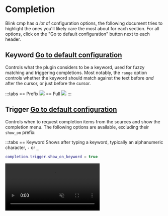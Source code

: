 # Completion

Blink cmp has *a lot* of configuration options, the following document tries to highlight the ones you'll likely care the most about for each section. For all options, click on the "Go to default configuration" button next to each header.

## Keyword <Badge type="info"><a href="./reference#completion-keyword">Go to default configuration</a></Badge>

Controls what the plugin considers to be a keyword, used for fuzzy matching and triggering completions. Most notably, the `range` option controls whether the keyword should match against the text before *and* after the cursor, or just before the cursor.

:::tabs
== Prefix
<img src="https://github.com/user-attachments/assets/6398e470-58c7-4624-989a-bffe26c7f443" />
== Full
<img src="https://github.com/user-attachments/assets/3e082492-6a5d-4dba-b4ba-6a1bfca50351" />
:::

## Trigger <Badge type="info"><a href="./reference#completion-trigger">Go to default configuration</a></Badge>

Controls when to request completion items from the sources and show the completion menu. The following options are available, excluding their `show_on` prefix:

:::tabs
== Keyword
Shows after typing a keyword, typically an alphanumeric character, `-` or `_`

```lua
completion.trigger.show_on_keyword = true
```

<video src="https://github.com/user-attachments/assets/5e8f8f9f-bc6a-4d21-9cce-2e291b6a7de8" muted autoplay loop />
== Trigger Character

Shows after typing a trigger character, defined by the sources. For example for Lua or Rust, the LSP will define `.` as a trigger character.

```lua
completion.trigger.show_on_trigger_character = true
```

<video src="https://github.com/user-attachments/assets/b4ee0069-2de8-44e7-b3ca-51b10bc4cb4a" muted autoplay loop />
== Insert on Trigger Character

Shows after entering insert mode on top of a trigger character.

```lua
completion.trigger.show_on_insert_on_trigger_character = true
```

<video src="https://github.com/user-attachments/assets/9e7aa3c2-4756-4a5e-a0e8-303d3ae0fda9" muted autoplay loop />
== Accept on Trigger Character

Shows after accepting a completion item, where the cursor ends up on top of a trigger character.

```lua
completion.trigger.show_on_accept_on_trigger_character = true
```

TODO: Find a case where this actually fires : )
:::

## List <Badge type="info"><a href="./reference#completion-list">Go to default configuration</a></Badge>

Manages the completion list and its behavior when selecting items. The most commonly changed option is `selection.preselect/auto_insert`, which controls whether the list will automatically select the first item in the list, and whether a "preview" will be inserted on selection.

:::tabs
== Preselect, Auto Insert (default)
```lua
completion.list.selection = { preselect = true, auto_insert = true }
```
Selects the first item automatically, and inserts a preview of the item on selection. The `cancel` keymap (default `<C-e>`) will close the menu and undo the preview.

You may use the `show_and_select` keymap to show the completion menu and select the first item, with `auto_insert`. The default keymap (`<C-space>`) uses the `show` command, which will have the first item selected, but will not `auto_insert`.

<video src="https://github.com/user-attachments/assets/ef295526-8332-4ad0-9a2a-e2f6484081b2" muted autoplay loop />

== Preselect
```lua
completion.list.selection = { preselect = true, auto_insert = false }
```
Selects the first item automatically

<img src="https://github.com/user-attachments/assets/69079ced-43f1-437e-8a45-3cb13f841d61" />
== Manual
```lua
completion.list.selection = { preselect = false, auto_insert = false }
```

No item will be selected by default. You may use the `select_and_accept` keymap command to select the first item and accept it when there's no selection. The `accept` keymap command, on the other hand, will only trigger if an item is selected.

You may use the `show_and_select` keymap to show the completion menu and select the first item. The default keymap (`<C-space>`) uses the `show` command, which will not select the first item.

<video src="https://github.com/user-attachments/assets/09cd9b4b-18b3-456b-bb0a-074ae54e9d77" muted autoplay loop />
== Manual, Auto Insert
```lua
completion.list.selection = { preselect = false, auto_insert = true }
```

Selecting an item will insert a "preview" of the item automatically. You may use the `select_and_accept` keymap command to select the first item and accept it when there's no selection. The `accept` keymap command will only trigger if an item is selected. The `cancel` keymap (default `<C-e>`) will close the menu and undo the preview.

You may use the `show_and_select` keymap to show the completion menu and select the first item, with `auto_insert`. The default keymap (`<C-space>`) uses the `show` command, which will not select the first item.

<video src="https://github.com/user-attachments/assets/4658b61d-1b95-404a-b6b5-3a4afbfb8112" muted autoplay loop />
:::

To control the selection behavior per mode, pass a function to `selection.preselect/auto_insert`:

```lua
completion.list.selection = {
  preselect = true,
  auto_insert = true,

  -- or a function
  preselect = function(ctx)
    return ctx.mode ~= 'cmdline' and not require('blink.cmp').snippet_active({ direction = 1 })
  end,
  -- auto_insert = function(ctx) return ctx.mode ~= 'cmdline' end,
}
```


## Accept <Badge type="info"><a href="./reference#completion-accept">Go to default configuration</a></Badge>

Manages the behavior when accepting an item in the completion menu.

### Auto Brackets

> [!NOTE]
> Some LSPs may add auto brackets themselves. You may be able to configure this behavior in your LSP client configuration

LSPs provide a `kind` field for completion items, indicating whether the item is a function, method, variable, etc. The plugin will automatically add brackets for functions/methods and place the cursor inside the brackets. For items not marked as such, the plugin will asynchronously resolve the semantic tokens from the LSP and add brackets if marked as a function. A default list of brackets have been included in the default configuration, but you may add more in the configuration (contributions welcome!).

If brackets are showing when you don't expect them, try disabling `kind_resolution` or `semantic_token_resolution` for that filetype (`echo &filetype`). If that fixes the issue, please open a PR setting this as the default!

## Menu <Badge type="info"><a href="./reference#completion-menu">Go to default configuration</a></Badge>

Manages the appearance of the completion menu. You may prevent the menu from automatically showing by setting `completion.menu.auto_show = false` and manually showing it with the `show` keymap command.

### Menu Draw <Badge type="info"><a href="./reference#completion-menu-draw">Go to default configuration</a></Badge>

blink.cmp uses a grid-based layout to render the completion menu. The components, defined in `draw.components[string]`, define `text` and `highlight` functions which are called for each completion item. The `highlight` function will be called only when the item appears on screen, so expensive operations such as Treesitter highlighting may be performed (contributions welcome!, [for example](https://www.reddit.com/r/neovim/comments/1ca4gm2/colorful_cmp_menu_powered_by_treesitter/)). The components may define their min and max width, where `ellipsis = true` (enabled by default), will draw the `…` character when the text is truncated. Setting `width.fill = true` will fill the remaining space, effectively making subsequent components right aligned, with respect to their column.

Columns effectively allow you to vertically align a set of components. Each column, defined as an array in `draw.columns`, will be rendered for all of the completion items, where the longest rendered row will determine the width of the column. You may define `gap = number` in your column to insert a gap between components.

For a setup similar to nvim-cmp, use the following config:

```lua
completion.menu.draw.columns = { { "label", "label_description", gap = 1 }, { "kind_icon", "kind" } },
```

### Treesitter

You may use treesitter to highlight the label text for the given list of sources. This feature is experimental, contributions welcome!

```lua
completion.menu.draw.treesitter = { 'lsp' }
```

## Documentation <Badge type="info"><a href="./reference#completion-documentation">Go to default configuration</a></Badge>

By default, the documentation window will only show when triggered by the `show_documentation` keymap command. However, you may add the following configuration to show the documentation whenever an item is selected.

```lua
completion.documentation = {
  auto_show = true,
  auto_show_delay_ms = 500,
}
```

If you're noticing high CPU usage or stuttering when opening the documentation, you may try setting `completion.documentation.treesitter_highlighting = false`.

## Ghost Text <Badge type="info"><a href="./reference#completion-ghost-text">Go to default configuration</a></Badge>

Ghost text shows a preview of the currently selected item as virtual text inline. You may want to try setting `completion.menu.auto_show = false` and enabling ghost text, or you may use both in parallel. 

```lua
completion.ghost_text.enabled = true
```

<img src="https://github.com/user-attachments/assets/1d30ef90-3ba4-43ca-a1a6-faa70f830e17" />
